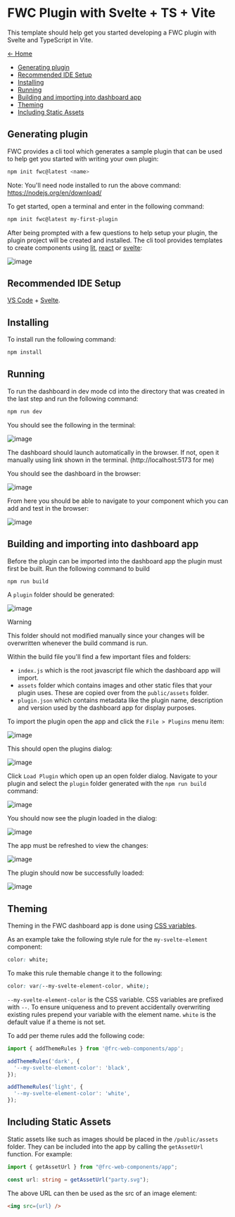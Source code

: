 # FWC Plugin with Svelte + TS + Vite

This template should help get you started developing a FWC plugin with Svelte and TypeScript in Vite.

[<- Home](/README.md)

-   [Generating plugin](#generating-plugin)
-   [Recommended IDE Setup](#recommended-ide-setup)
-   [Installing](#installing)
-   [Running](#running)
-   [Building and importing into dashboard app](#building-and-importing-into-dashboard-app)
-   [Theming](#theming)
-   [Including Static Assets](#including-static-assets)

## Generating plugin

FWC provides a cli tool which generates a sample plugin that can be used to help get you started with writing your own plugin:

``` bash
npm init fwc@latest <name>
```

Note: You'll need <span class="title-ref">node</span> installed to run
the above command: <https://nodejs.org/en/download/>

To get started, open a terminal and enter in the following command:

``` bash
npm init fwc@latest my-first-plugin
```

After being prompted with a few questions to help setup your plugin, the plugin project will be created and installed. The cli tool provides templates to create components using [lit](https://lit.dev/), [react](https://react.dev/) or [svelte](https://svelte.dev/):

![image](./docs/creating-plugin.png)

## Recommended IDE Setup

[VS Code](https://code.visualstudio.com/) + [Svelte](https://marketplace.visualstudio.com/items?itemName=svelte.svelte-vscode).


## Installing

To install run the following command:

```bash
npm install
```

## Running

To run the dashboard in dev mode cd into the directory that was created in the last step and run the following command:

```bash
npm run dev
```

You should see the following in the terminal:

![image](./docs/running-in-dev.png)

The dashboard should launch automatically in the browser. If not, open it manually using link shown in the terminal. (http://localhost:5173 for me)

You should see the dashboard in the browser:

![image](./docs/dashboard.png)

From here you should be able to navigate to your component which you can add and test in the browser:

![image](./docs/nav-to-my-plugin.png)

## Building and importing into dashboard app

Before the plugin can be imported into the dashboard app the plugin must first be built. Run the following command to build

```bash
npm run build
```

A `plugin` folder should be generated:

![image](./docs/build-files.png)


> [!WARNING]  
> This folder should not modified manually since your changes will be overwritten whenever the build command is run.

Within the build file you'll find a few important files and folders:
- `index.js` which is the root javascript file which the dashboard app will import.
- `assets` folder which contains images and other static files that your plugin uses. These are copied over from the `public/assets` folder.
- `plugin.json` which contains metadata like the plugin name, description and version used by the dashboard app for display purposes.

To import the plugin open the app and click the `File > Plugins` menu item:

![image](./docs/plugin-file-menu.png)

This should open the plugins dialog:

![image](./docs/plugin-dialog.png)

Click `Load Plugin` which open up an open folder dialog. Navigate to your plugin and select the `plugin` folder generated with the `npm run build` command:

![image](./docs/select-plugin-folder.png)

You should now see the plugin loaded in the dialog:

![image](./docs/plugin-loaded.png)

The app must be refreshed to view the changes:

![image](./docs/refresh-plugin.png)

The plugin should now be successfully loaded:

![image](./docs/plugin-successfully-loaded.png)

## Theming

Theming in the FWC dashboard app is done using [CSS variables](https://developer.mozilla.org/en-US/docs/Web/CSS/Using_CSS_custom_properties).

As an example take the following style rule for the `my-svelte-element` component:

```css
color: white;
```

To make this rule themable change it to the following:

```css
color: var(--my-svelte-element-color, white);
```

`--my-svelte-element-color` is the CSS variable. CSS variables are prefixed with `--`. To ensure uniqueness and to prevent accidentally overwriting existing rules prepend your variable with the element name. `white` is the default value if a theme is not set.

To add per theme rules add the following code:

```typescript
import { addThemeRules } from '@frc-web-components/app';

addThemeRules('dark', {
  '--my-svelte-element-color': 'black',
});

addThemeRules('light', {
  '--my-svelte-element-color': 'white',
});
```

## Including Static Assets

Static assets like such as images should be placed in the `/public/assets` folder. They can be included into the app by calling the `getAssetUrl` function. For example:

```typescript
import { getAssetUrl } from "@frc-web-components/app";

const url: string = getAssetUrl("party.svg");
```

The above URL can then be used as the src of an image element:

```html
<img src={url} />
```